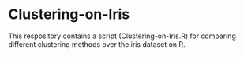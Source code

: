 # Clustering-on-Iris

This respository contains a script (Clustering-on-Iris.R) for comparing different clustering methods over the iris dataset on R.
